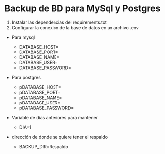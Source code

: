   # Backup de BD para MySql y Postgres

1. Instalar las dependencias del requirements.txt
2. Configurar la conexión de la base de datos en un archivo .env
  - Para mysql
  
    + DATABASE_HOST=
    + DATABASE_PORT=
    + DATABASE_NAME=
    + DATABASE_USER=
    + DATABASE_PASSWORD=
      
  - Para postgres
      + pDATABASE_HOST=
      + pDATABASE_PORT=
      + pDATABASE_NAME=
      + pDATABASE_USER=
      + pDATABASE_PASSWORD=

- Variable de días anteriores para mantener
  + DIA=1
- dirección de donde se quiere tener el respaldo
  + BACKUP_DIR=Respaldo
  
